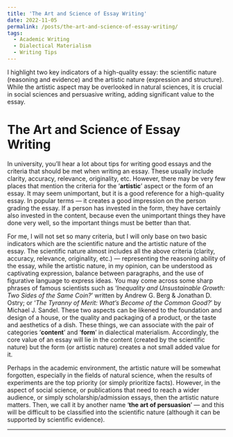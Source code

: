 ```yaml
---
title: 'The Art and Science of Essay Writing'
date: 2022-11-05
permalink: /posts/the-art-and-science-of-essay-writing/
tags:
  - Academic Writing
  - Dialectical Materialism
  - Writing Tips
---
```

I highlight two key indicators of a high-quality essay: the scientific nature (reasoning and evidence) and the artistic nature (expression and structure). While the artistic aspect may be overlooked in natural sciences, it is crucial in social sciences and persuasive writing, adding significant value to the essay.


The Art and Science of Essay Writing
======
In university, you’ll hear a lot about tips for writing good essays and the criteria that should be met when writing an essay. These usually include clarity, accuracy, relevance, originality, etc. However, there may be very few places that mention the criteria for the ‘**artistic**’ aspect or the form of an essay. It may seem unimportant, but it is a good reference for a high-quality essay. In popular terms — it creates a good impression on the person grading the essay. If a person has invested in the form, they have certainly also invested in the content, because even the unimportant things they have done very well, so the important things must be better than that.

For me, I will not set so many criteria, but I will only base on two basic indicators which are the scientific nature and the artistic nature of the essay. The scientific nature almost includes all the above criteria (clarity, accuracy, relevance, originality, etc.) — representing the reasoning ability of the essay, while the artistic nature, in my opinion, can be understood as captivating expression, balance between paragraphs, and the use of figurative language to express ideas. You may come across some sharp phrases of famous scientists such as ‘_Inequality and Unsustainable Growth: Two Sides of the Same Coin?_’ written by Andrew G. Berg & Jonathan D. Ostry; or ‘_The Tyranny of Merit: What’s Become of the Common Good?_’ by Michael J. Sandel. These two aspects can be likened to the foundation and design of a house, or the quality and packaging of a product, or the taste and aesthetics of a dish. These things, we can associate with the pair of categories ‘**content**’ and ‘**form**’ in dialectical materialism. Accordingly, the core value of an essay will lie in the content (created by the scientific nature) but the form (or artistic nature) creates a not small added value for it.

Perhaps in the academic environment, the artistic nature will be somewhat forgotten, especially in the fields of natural science, when the results of experiments are the top priority (or simply prioritize facts). However, in the aspect of social science, or publications that need to reach a wider audience, or simply scholarship/admission essays, then the artistic nature matters. Then, we call it by another name ‘**the art of persuasion**’ — and this will be difficult to be classified into the scientific nature (although it can be supported by scientific evidence).

------
